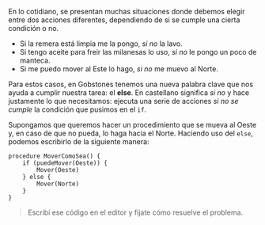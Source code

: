 En lo cotidiano, se presentan muchas situaciones donde debemos elegir entre dos acciones diferentes, dependiendo de si se cumple una cierta condición o no.

* Si la remera está limpia me la pongo, _si no_ la lavo.
* Si tengo aceite para freir las milanesas lo uso, _si no_ le pongo un poco de manteca.
* Si me puedo mover al Este lo hago, _si no_ me muevo al Norte.

Para estos casos, en Gobstones tenemos una nueva palabra clave que nos ayuda a cumplir nuestra tarea: el **else**. En castellano significa _si no_ y hace justamente lo que necesitamos: ejecuta una serie de acciones _si no se cumple_ la condición que pusimos en el `if`.

Supongamos que queremos hacer un procedimiento que se mueva al Oeste y, en caso de que no pueda, lo haga hacia el Norte. Haciendo uso del `else`, podemos escribirlo de la siguiente manera:

```gobstones
procedure MoverComoSea() {
    if (puedeMover(Oeste)) {
        Mover(Oeste)
    } else {
        Mover(Norte)
    }
}
```

> Escribí ese código en el editor y fijate cómo resuelve el problema.